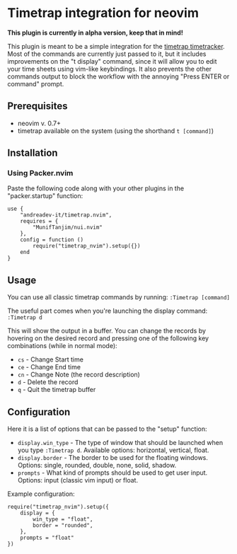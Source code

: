 # Timetrap integration for neovim

**This plugin is currently in alpha version, keep that in mind!**

This plugin is meant to be a simple integration for the [timetrap timetracker](https://github.com/samg/timetrap).
Most of the commands are currently just passed to it, but it includes improvements on the "t display" command, since it 
will allow you to edit your time sheets using vim-like keybindings. It also prevents the other commands output to block
the workflow with the annoying "Press ENTER or command" prompt.

## Prerequisites

* neovim v. 0.7+
* timetrap available on the system (using the shorthand `t [command]`)

## Installation

### Using Packer.nvim
Paste the following code along with your other plugins in the "packer.startup" function:
```
use {
    "andreadev-it/timetrap.nvim",
    requires = {
        "MunifTanjim/nui.nvim"
    },
    config = function ()
        require("timetrap_nvim").setup({})
    end
}
```
## Usage

You can use all classic timetrap commands by running:
```:Timetrap [command]```

The useful part comes when you're launching the display command:
```:Timetrap d```

This will show the output in a buffer. You can change the records by hovering
on the desired record and pressing one of the following key combinations (while in normal mode):

* `cs` - Change Start time
* `ce` - Change End time
* `cn` - Change Note (the record description)
* `d` - Delete the record
* `q` - Quit the timetrap buffer

## Configuration

Here it is a list of options that can be passed to the "setup" function:
* `display.win_type` - The type of window that should be launched when you type `:Timetrap d`. Available options: horizontal, vertical, float.
* `display.border` - The border to be used for the floating windows. Options: single, rounded, double, none, solid, shadow.
* `prompts` - What kind of prompts should be used to get user input. Options: input (classic vim input) or float.

Example configuration:
```
require("timetrap_nvim").setup({
    display = {
        win_type = "float",
        border = "rounded",
    },
    prompts = "float"
})
```
